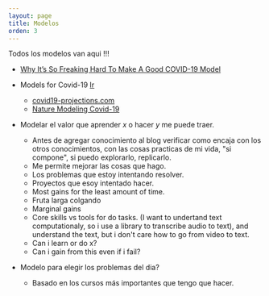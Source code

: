 ```yaml
---
layout: page
title: Modelos
orden: 3
---
```


Todos los modelos van aqui !!!

- [Why It’s So Freaking Hard To Make A Good COVID-19 Model](https://fivethirtyeight.com/features/why-its-so-freaking-hard-to-make-a-good-covid-19-model/)

- Models for Covid-19 [Ir](https://sites.google.com/umich.edu/manymodelsclovid19/home?authuser=0)
    - [covid19-projections.com](https://covid19-projections.com/)
    - [Nature Modeling Covid-19](https://www.nature.com/articles/s42254-020-0178-4.pdf)

- Modelar el valor que aprender *x* o hacer *y* me puede traer.
    - Antes de agregar conocimiento al blog verificar como encaja con los otros conocimientos, con las cosas practicas de mi vida, "si compone", si puedo explorarlo, replicarlo.
    - Me permite mejorar las cosas que hago.
    - Los problemas que estoy intentando resolver.
    - Proyectos que esoy intentado hacer.
    - Most gains for the least amount of time.
    - Fruta larga colgando
    - Marginal gains
    - Core skills vs tools for do tasks. (I want to undertand text computationaly, so i use a library to transcribe audio to text), and understand the text, but i don't care how to go from video to text.
    - Can i learn or do x?
    - Can i gain from this even if i fail?

- Modelo para elegir los problemas del dia?
    - Basado en los cursos más importantes que tengo que hacer.
